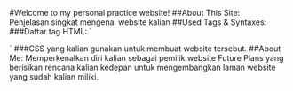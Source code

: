 #Welcome to my personal practice website!
##About This Site:  
Penjelasan singkat mengenai website kalian
##Used Tags & Syntaxes:
###Daftar tag HTML:
`<!DOCTYPE html>  
<html>  
<head></head>
<body></body>
</html>`
###CSS yang kalian gunakan untuk membuat website tersebut.
##About Me: 
Memperkenalkan diri kalian sebagai pemilik website
Future Plans yang berisikan rencana kalian kedepan untuk mengembangkan laman website yang sudah kalian miliki.
